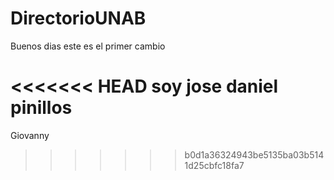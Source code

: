 # DirectorioUNAB

Buenos dias este es el primer cambio

<<<<<<< HEAD
soy jose daniel pinillos
=======
Giovanny
>>>>>>> b0d1a36324943be5135ba03b5141d25cbfc18fa7
